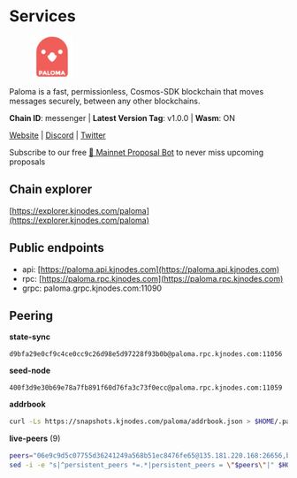 # Services

<figure><img src="https://raw.githubusercontent.com/kj89/cosmos-images/main/logos/paloma.png" alt=""><figcaption></figcaption></figure>

Paloma is a fast, permissionless, Cosmos-SDK blockchain that  moves messages securely, between any other blockchains.

**Chain ID**: messenger | **Latest Version Tag**: v1.0.0 | **Wasm**: ON

[Website](https://www.palomachain.com) | [Discord](https://discord.gg/tKVFpfdSw4) | [Twitter](https://twitter.com/paloma_chain)



Subscribe to our free [🤖 Mainnet Proposal Bot](https://t.me/kjnodes_proposal_bot) to never miss upcoming proposals


## Chain explorer
[https://explorer.kjnodes.com/paloma](https://explorer.kjnodes.com/paloma)

## Public endpoints

* api: [https://paloma.api.kjnodes.com](https://paloma.api.kjnodes.com)
* rpc: [https://paloma.rpc.kjnodes.com](https://paloma.rpc.kjnodes.com)
* grpc: paloma.grpc.kjnodes.com:11090

## Peering

**state-sync**

```text
d9bfa29e0cf9c4ce0cc9c26d98e5d97228f93b0b@paloma.rpc.kjnodes.com:11056
```

**seed-node**

```text
400f3d9e30b69e78a7fb891f60d76fa3c73f0ecc@paloma.rpc.kjnodes.com:11059
```

**addrbook**
```bash
curl -Ls https://snapshots.kjnodes.com/paloma/addrbook.json > $HOME/.paloma/config/addrbook.json
```

**live-peers** (9)
```bash
peers="06e9c9d5c07755d36241249a568b51ec8476fe65@135.181.220.168:26656,b244dfc19293103040d4bdad359534d0990a9070@45.140.185.181:26656,8af8dfa817359036f55f6793b0ed4bcce8884027@85.14.245.70:26656,7eae755c119f538e0dc99f3c37289de628bc9526@209.182.239.169:26656,d9bfa29e0cf9c4ce0cc9c26d98e5d97228f93b0b@65.109.88.38:11056,dfa0d66a3713bf6b49bc509a2a4fc75bee042a30@23.88.77.188:20009,e4b7cdd48c39c355e9a3480f4f4d5afab8fb0e08@46.0.203.78:26637,98b54cd6696e616fe966008ebf2bac409e3e0773@65.108.194.44:26656,7e93f6409ade895fe301b502d6fb9dfb96343a34@135.125.5.34:54056"
sed -i -e "s|^persistent_peers *=.*|persistent_peers = \"$peers\"|" $HOME/.paloma/config/config.toml
```

